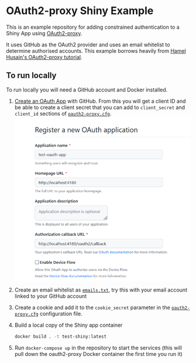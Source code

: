 # OAuth2-proxy Shiny Example

This is an example repository for adding constrained authentication to a Shiny App using [OAuth2-proxy](https://oauth2-proxy.github.io/oauth2-proxy/).

It uses GitHub as the OAuth2 provider and uses an email whitelist to determine authorised accounts. 
This example borrows heavily from [Hamel Husain's OAuth2-proxy tutorial](https://github.com/hamelsmu/oauth-tutorial).

## To run locally

To run locally you will need a GitHub account and Docker installed.

1. [Create an OAuth App](https://github.com/settings/applications/new) with GitHub. From this you will get a client ID and be able to create a client secret that you can add to `client_secret` and `client_id` sections of [`oauth2-proxy.cfg`](./oauth2-proxy.cfg).
![Creating OAuth App with GitHub](./assets/oauth2-proxy.png)

2. Create an email whitelist as [`emails.txt`](./emails.txt), try this with your email account linked to your GitHub account

3. Create a cookie and add it to the `cookie_secret` parameter in the [`oauth2-proxy.cfg`](./oauth2-proxy.cfg) configuration file.

4. Build a local copy of the Shiny app container
    ```bash
    docker build . -t test-shiny:latest
    ```

5. Run `docker-compose up` in the repository to start the services (this will pull down the oauth2-proxy Docker container the first time you run it)